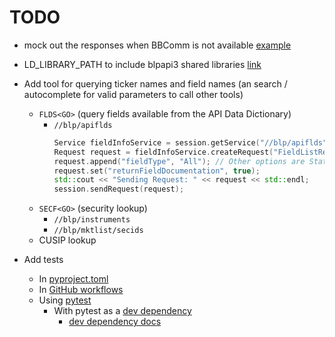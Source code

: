 # TODO

- mock out the responses when BBComm is not available [example](https://github.com/msitt/blpapi-python/blob/master/examples/unittests/market-data-notifier/tests/test_eventprocessor.py)

- LD_LIBRARY_PATH to include blpapi3 shared libraries [link](https://github.com/msitt/blpapi-python?tab=readme-ov-file#writing-bloomberg-api-programs-in-python)
- Add tool for querying ticker names and field names (an search / autocomplete for valid parameters to call other tools)
  - `FLDS<GO>` (query fields available from the API Data Dictionary)
    - `//blp/apiflds`
      ```c++
      Service fieldInfoService = session.getService("//blp/apiflds");
      Request request = fieldInfoService.createRequest("FieldListRequest");
      request.append("fieldType", "All"); // Other options are Static and RealTime
      request.set("returnFieldDocumentation", true);
      std::cout << "Sending Request: " << request << std::endl;
      session.sendRequest(request);
      ```
  - `SECF<GO>` (security lookup)
    - `//blp/instruments`
    - `//blp/mktlist/secids`
  - CUSIP lookup

- Add tests
  - In [pyproject.toml](https://github.com/fpgmaas/cookiecutter-uv/blob/f27ad09c28e92ff5231291003c0aab2f483fdb4c/%7B%7Bcookiecutter.project_name%7D%7D/pyproject.toml#L66)
  - In [GitHub workflows](https://github.com/fpgmaas/cookiecutter-uv/blob/f27ad09c28e92ff5231291003c0aab2f483fdb4c/.github/workflows/main.yml#L52)
  - Using [pytest](https://github.com/fpgmaas/cookiecutter-uv/blob/f27ad09c28e92ff5231291003c0aab2f483fdb4c/tests/test_cookiecutter.py)
    - With pytest as a [dev dependency](https://github.com/fpgmaas/cookiecutter-uv/blob/f27ad09c28e92ff5231291003c0aab2f483fdb4c/%7B%7Bcookiecutter.project_name%7D%7D/pyproject.toml#L28)
      - [dev dependency docs](https://docs.astral.sh/uv/concepts/projects/dependencies/#development-dependencies)
